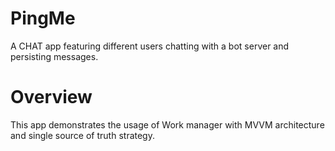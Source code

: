 # PingMe
A CHAT app featuring different users chatting with a bot server and persisting messages.


# Overview

This app demonstrates the usage of Work manager with MVVM architecture and single source of truth strategy.


